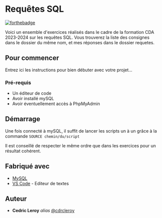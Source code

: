 # Requêtes SQL


[![forthebadge](https://forthebadge.com/images/badges/you-didnt-ask-for-this.svg)](https://forthebadge.com)

Voici un ensemble d'exercices réalisés dans le cadre de la formation CDA 2023-2024 sur les requêtes SQL.
Vous trouverez la liste des consignes dans le dossier du même nom, et mes réponses dans le dossier requetes.

## Pour commencer

Entrez ici les instructions pour bien débuter avec votre projet...

### Pré-requis

- Un éditeur de code
- Avoir installé mySQL
- Avoir éventuellement accès à PhpMyAdmin


## Démarrage

Une fois connecté à mySQL, il suffit de lancer les scripts un à un grâce à la commande ``SOURCE chemin/du/script``


Il est conseillé de respecter le même ordre que dans les exercices pour un résultat cohérent.

## Fabriqué avec

* [MySQL](https://www.mysql.com/fr/) 
* [VS Code](https://code.visualstudio.com/) - Editeur de textes


## Auteur

* **Cedric Leroy** _alias_ [@cdrcleroy](https://github.com/cdrcleroy)

